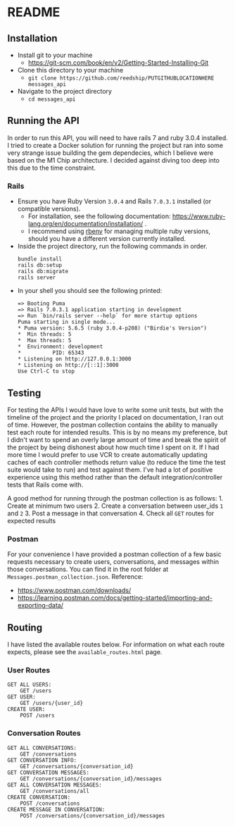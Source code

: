 # README

## Installation
  * Install git to your machine
	* https://git-scm.com/book/en/v2/Getting-Started-Installing-Git
  * Clone this directory to your machine
	* `git clone https://github.com/reedship/PUTGITHUBLOCATIONHERE messages_api`
  * Navigate to the project directory
	* `cd messages_api`


## Running the API
In order to run this API, you will need to have rails 7 and ruby 3.0.4 installed. I tried to create a Docker solution for running the project but ran into some very strange issue building the gem dependecies, which I believe were based on the M1 Chip architecture. I decided against diving too deep into this due to the time constraint.

### Rails
  * Ensure you have Ruby Version `3.0.4` and Rails `7.0.3.1` installed (or compatible versions).
	* For installation, see the following documentation: https://www.ruby-lang.org/en/documentation/installation/ .
	* I recommend using [rbenv](https://github.com/rbenv/rbenv) for managing multiple ruby versions, should you have a different version currently installed.
  * Inside the project directory, run the following commands in order.
	```
	bundle install
	rails db:setup
	rails db:migrate
	rails server
	```
  * In your shell you should see the following printed:
	```
	=> Booting Puma
	=> Rails 7.0.3.1 application starting in development
	=> Run `bin/rails server --help` for more startup options
	Puma starting in single mode...
	* Puma version: 5.6.5 (ruby 3.0.4-p208) ("Birdie's Version")
	*  Min threads: 5
	*  Max threads: 5
	*  Environment: development
	*          PID: 65343
	* Listening on http://127.0.0.1:3000
	* Listening on http://[::1]:3000
	Use Ctrl-C to stop
    ```

## Testing
For testing the APIs I would have love to write some unit tests, but with the timeline of the project and the priority I placed on documentation, I ran out of time. However, the postman collection contains the ability to manually test each route for intended results. This is by no means my preference, but I didn't want to spend an overly large amount of time and break the spirit of the project by being dishonest about how much time I spent on it. If I had more time I would prefer to use VCR to create automatically updating caches of each controller methods return value (to reduce the time the test suite would take to run) and test against them. I've had a lot of positive experience using this method rather than the default integration/controller tests that Rails come with.

A good method for running through the postman collection is as follows:
	1. Create at minimum two users
	2. Create a conversation between user_ids `1` and `2`
	3. Post a message in that conversation
	4. Check all `GET` routes for expected results

### Postman
For your convenience I have provided a postman collection of a few basic requests necessary to create users, conversations, and messages within those conversations. You can find it in the root folder at `Messages.postman_collection.json`.
Reference:
  * https://www.postman.com/downloads/
  * https://learning.postman.com/docs/getting-started/importing-and-exporting-data/

## Routing
I have listed the available routes below. For information on what each route expects, please see the `available_routes.html` page.

### User Routes
```
GET ALL USERS:
	GET /users
GET USER:
	GET /users/{user_id}
CREATE USER:
	POST /users
```
### Conversation Routes
```
GET ALL CONVERSATIONS:
	GET /conversations
GET CONVERSATION INFO:
	GET /conversations/{conversation_id}
GET CONVERSATION MESSAGES:
	GET /conversations/{conversation_id}/messages
GET ALL CONVERSATION MESSAGES:
	GET /conversations/all
CREATE CONVERSATION:
	POST /conversations
CREATE MESSAGE IN CONVERSATION:
	POST /conversations/{conversation_id}/messages
```

